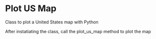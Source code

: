# Plot US Map
Class to plot a United States map with Python

After instatiating the class, call the plot_us_map method to plot the map
